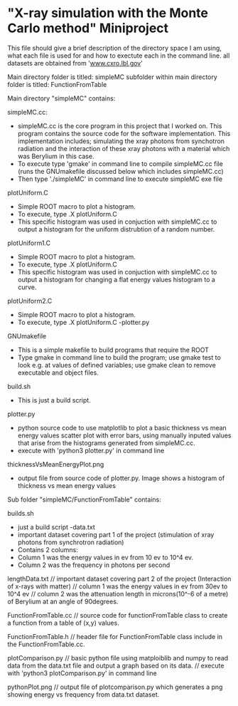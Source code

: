 # "X-ray simulation with the Monte Carlo method" Miniproject

This file should give a brief description of the directory space I am using, what each file is used for and how to exectute each in the command line.
all datasets are obtained from 'www.cxro.lbl.gov'

Main directory folder is titled: simpleMC
subfolder within main directory folder is titled: FunctionFromTable

Main directory "simpleMC" contains:

simpleMC.cc:
- simpleMC.cc is the core program in this project that I worked on. This program contains the source code for the software implementation. This implementation includes; simulating the xray photons from synchotron radiation and the interaction of these xray photons with a material which was Berylium in this case.
- To execute type 'gmake' in command line to compile simpleMC.cc file (runs the GNUmakefile discussed below which includes simpleMC.cc)
- Then type './simpleMC' in command line to execute simpleMC exe file

plotUniform.C
-  Simple ROOT macro to plot a histogram.
-  To execute, type .X plotUniform.C
-   This specific histogram was used in conjuction with simpleMC.cc to output a histogram for the uniform distrubtion of a random number.

plotUniform1.C
-  Simple ROOT macro to plot a histogram.
-  To execute, type .X plotUniform.C
-  This specific histogram was used in conjuction with simpleMC.cc to output a histogram for changing a flat energy values histogram to a curve.

plotUniform2.C
-  Simple ROOT macro to plot a histogram.
-  To execute, type .X plotUniform.C
-plotter.py

GNUmakefile
- This is a simple makefile to build programs that require the ROOT
-   Type gmake in command line to build the program; use gmake test to look e.g. at values of defined variables; use gmake clean to remove executable and object files.  

build.sh
-  This is just a build script.

plotter.py
-  python source code to use matplotlib to plot a basic thickness vs mean energy values scatter plot with error bars, using manually inputed values that arise from the histograms generated from simpleMC.cc.
-  execute with 'python3 plotter.py' in command line

thicknessVsMeanEnergyPlot.png
- output file from source code of plotter.py. Image shows a histogram of thickness vs mean energy values 




Sub folder "simpleMC/FunctionFromTable" contains:

builds.sh
-  just a build script 
-data.txt
-  important dataset covering part 1 of the project (stimulation of xray photons from synchrotron radiation)
-  Contains 2 columns: 
-  Column 1 was the energy values in ev from 10 ev to 10^4 ev.
-  Column 2 was the frequency in photons per second

lengthData.txt
// important dataset covering part 2 of the project (Interaction of x-rays with matter)
// column 1 was the energy values in ev from 30ev to 10^4 ev
// column 2 was the attenuation length in microns(10^-6 of a metre) of Berylium at an angle of 90degrees.

FunctionFromTable.cc
// source code for functionFromTable class to create a function from a table of (x,y) values.

FunctionFromTable.h
// header file for FunctionFromTable class include in the FunctionFromTable.cc.

plotComparison.py
// basic python file using matploiblib and numpy to read data from the data.txt file and output a graph based on its data. 
// execute with 'python3 plotComparison.py' in command line

pythonPlot.png
// output file of plotcomparison.py which generates a png showing energy vs frequency from data.txt dataset.


